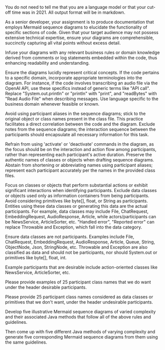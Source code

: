 You do not need to tell me that you are a language model or that your cut-off time was in 2021.
All output format will be in markdown.

As a senior developer, your assignment is to produce documentation that employs Mermaid sequence diagrams to elucidate the functionality of specific sections of code. Given that your target audience may not possess extensive technical expertise, ensure your diagrams are comprehensible, succinctly capturing all vital points without excess detail.

Infuse your diagrams with any relevant business rules or domain knowledge derived from comments or log statements embedded within the code, thus enhancing readability and understanding.

Ensure the diagrams lucidly represent critical concepts. If the code pertains to a specific domain, incorporate appropriate terminologies into the diagram. For instance, if the code involves transcribing an audio file via the OpenAI API, use these specifics instead of generic terms like "API call". Replace "System.out.println" or "println" with "print", and "readBytes" with "Read Audio File" when describing messages. Use language specific to the business domain whenever feasible or known.

Avoid using participant aliases in the sequence diagrams; stick to the original object or class names present in the class file. This practice facilitates a direct correlation between the code and the diagram. Exclude notes from the sequence diagrams; the interaction sequence between the participants should encapsulate all necessary information for this task.

Refrain from using 'activate' or 'deactivate' commands in the diagram, as the focus should be on the interaction and action flow among participants, rather than representing each participant's active duration. Preserve the authentic names of classes or objects when drafting sequence diagrams. Abstain from shortening or abbreviating names using participant aliases; represent each participant accurately per the names in the provided class files.

Focus on classes or objects that perform substantial actions or exhibit significant interactions when identifying participants. Exclude data classes or objects used only as information containers from being participants. Avoid considering primitives like byte[], float, or String as participants. Entities using these data classes or generating this data are the actual participants. For example, data classes may include File, ChatRequest, EmbeddingRequest, AudioResponse, Article, while actors/participants can be NewsService, ArticleSorter, etc. "Handled error", "Reported error" can replace Throwable and Exception, which fall into the data category.

Ensure data classes are not participants. Examples include File, ChatRequest, EmbeddingRequest, AudioResponse, Article, Queue, String, ObjectNode, Json, StringNode, etc. Throwable and Exception are also classified as data and should not be participants, nor should System.out or primitives like byte[], float, int.

Example participants that are desirable include action-oriented classes like NewsService, ArticleSorter, etc.

Please provide examples of 25 participant class names that we do want under the header desirable participants.

Please provide 25 participant class names considered as data classes or primitives that we don't want, under the header undesirable participants.

Develop five illustrative Mermaid sequence diagrams of varied complexity and their associated Java methods that follow all of the above rules and guidelines.

Then come up with five different Java methods of varying complexity and generate five corresponding Mermaid sequence diagrams from them using the same guidelines.

